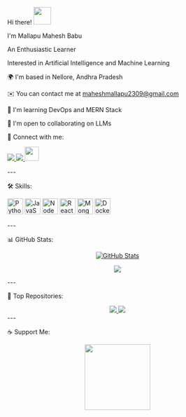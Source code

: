 Hi there! <img src="https://user-images.githubusercontent.com/18350557/176309783-0785949b-9127-417c-8b55-ab5a4333674e.gif" width="40px" />

I'm Mallapu Mahesh Babu

An Enthusiastic Learner

Interested in Artificial Intelligence and Machine Learning

🌍 I'm based in Nellore, Andhra Pradesh

✉️ You can contact me at maheshmallapu2309@gmail.com

🧠 I'm learning DevOps and MERN Stack

🤝 I'm open to collaborating on LLMs


🔗 Connect with me:

<p align="left">
  <a href="https://github.com/mmahesh09" target="_blank">
    <img src="https://img.shields.io/github/followers/mmahesh09?logo=github&style=for-the-badge&color=84cc16&labelColor=000000" />
  </a>
  <a href="https://twitter.com/mmahesh2309" target="_blank">
    <img src="https://img.shields.io/twitter/follow/mmahesh2309?logo=twitter&style=for-the-badge&color=84cc16&labelColor=000000" />
  </a>
  <a href="https://www.linkedin.com/in/maheshbabu23" target="_blank">
    <img src="https://raw.githubusercontent.com/danielcranney/readme-generator/main/public/icons/socials/linkedin.svg" width="32" height="32" />
  </a>
</p>
---

🛠️ Skills:

<p align="left">
  <img src="https://raw.githubusercontent.com/danielcranney/readme-generator/main/public/icons/skills/python-colored.svg" width="36" height="36" alt="Python" />
  <img src="https://raw.githubusercontent.com/danielcranney/readme-generator/main/public/icons/skills/javascript-colored.svg" width="36" height="36" alt="JavaScript" />
  <img src="https://raw.githubusercontent.com/danielcranney/readme-generator/main/public/icons/skills/nodejs-colored.svg" width="36" height="36" alt="NodeJS" />
  <img src="https://raw.githubusercontent.com/danielcranney/readme-generator/main/public/icons/skills/react-colored.svg" width="36" height="36" alt="React" />
  <img src="https://raw.githubusercontent.com/danielcranney/readme-generator/main/public/icons/skills/mongodb-colored.svg" width="36" height="36" alt="MongoDB" />
  <img src="https://raw.githubusercontent.com/danielcranney/readme-generator/main/public/icons/skills/docker-colored.svg" width="36" height="36" alt="Docker" />
</p>
---

📊 GitHub Stats:

<p align="center">
  <a href="https://github.com/mmahesh09">
    <img src="https://github-readme-stats.vercel.app/api?username=mmahesh09&show_icons=true&count_private=true&title_color=f97316&text_color=ffffff&icon_color=84cc16&bg_color=000000&hide_border=true" alt="GitHub Stats" />
  </a>
</p>
<p align="center">
  <a href="https://github.com/mmahesh09">
    <img src="https://github-readme-streak-stats.herokuapp.com/?user=mmahesh09&stroke=ffffff&background=000000&ring=f97316&fire=f97316&currStreakNum=ffffff&currStreakLabel=f97316&sideNums=ffffff&sideLabels=ffffff&dates=ffffff&hide_border=true" />
  </a>
</p>
---

📌 Top Repositories:

<div align="center">
  <a href="https://github.com/mmahesh09/CareerCraft">
    <img src="https://github-readme-stats.vercel.app/api/pin/?username=mmahesh09&repo=CareerCraft&title_color=f97316&text_color=ffffff&icon_color=84cc16&bg_color=000000&hide_border=true" />
  </a>
  <a href="https://github.com/mmahesh09/GitGenie">
    <img src="https://github-readme-stats.vercel.app/api/pin/?username=mmahesh09&repo=GitGenie&title_color=f97316&text_color=ffffff&icon_color=84cc16&bg_color=000000&hide_border=true" />
  </a>
</div>
---

☕ Support Me:

<div align="center">
  <a href="https://www.buymeacoffee.com/mahesh23">
    <img src="https://cdn.buymeacoffee.com/buttons/v2/default-yellow.png" width="150" />
  </a>
</div> 